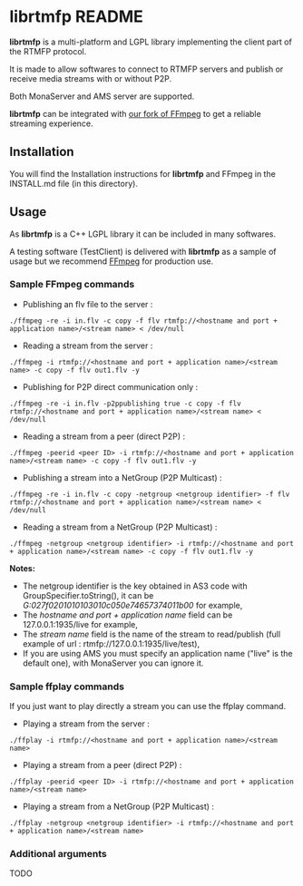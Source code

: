librtmfp README
===============

**librtmfp** is a multi-platform and LGPL library implementing the client part of the RTMFP protocol. 

It is made to allow softwares to connect to RTMFP servers and publish or receive media streams with or without P2P.

Both MonaServer and AMS server are supported.

**librtmfp** can be integrated with [our fork of FFmpeg](https://github.com/thomasjammet/FFmpeg/) to get a reliable streaming experience.

## Installation

You will find the Installation instructions for **librtmfp** and FFmpeg in the INSTALL.md file (in this directory).

## Usage

As **librtmfp** is a C++ LGPL library it can be included in many softwares.

A testing software (TestClient) is delivered with **librtmfp** as a sample of usage but we recommend [FFmpeg](https://github.com/thomasjammet/FFmpeg/) for production use.

 
### Sample FFmpeg commands
 
- Publishing an flv file to the server :
	
```
./ffmpeg -re -i in.flv -c copy -f flv rtmfp://<hostname and port + application name>/<stream name> < /dev/null
```

- Reading a stream from the server :

```
./ffmpeg -i rtmfp://<hostname and port + application name>/<stream name> -c copy -f flv out1.flv -y
```

- Publishing for P2P direct communication only :

```
./ffmpeg -re -i in.flv -p2ppublishing true -c copy -f flv rtmfp://<hostname and port + application name>/<stream name> < /dev/null
```

- Reading a stream from a peer (direct P2P) :
	
```
./ffmpeg -peerid <peer ID> -i rtmfp://<hostname and port + application name>/<stream name> -c copy -f flv out1.flv -y
```

- Publishing a stream into a NetGroup (P2P Multicast) :
	
```
./ffmpeg -re -i in.flv -c copy -netgroup <netgroup identifier> -f flv rtmfp://<hostname and port + application name>/<stream name> < /dev/null
```

- Reading a stream from a NetGroup (P2P Multicast) :

```
./ffmpeg -netgroup <netgroup identifier> -i rtmfp://<hostname and port + application name>/<stream name> -c copy -f flv out1.flv -y
```

**Notes:** 

- The netgroup identifier is the key obtained in AS3 code with GroupSpecifier.toString(), it can be *G:027f0201010103010c050e74657374011b00* for example,
- The *hostname and port + application name* field can be 127.0.0.1:1935/live for example,
- The *stream name* field is the name of the stream to read/publish (full example of url : rtmfp://127.0.0.1:1935/live/test),
- If you are using AMS you must specify an application name ("live" is the default one), with MonaServer you can ignore it.

### Sample ffplay commands

If you just want to play directly a stream you can use the ffplay command.

- Playing a stream from the server :

```
./ffplay -i rtmfp://<hostname and port + application name>/<stream name>
```

- Playing a stream from a peer (direct P2P) :
	
```
./ffplay -peerid <peer ID> -i rtmfp://<hostname and port + application name>/<stream name>
```

- Playing a stream from a NetGroup (P2P Multicast) :
	
```
./ffplay -netgroup <netgroup identifier> -i rtmfp://<hostname and port + application name>/<stream name>
```

### Additional arguments

TODO
